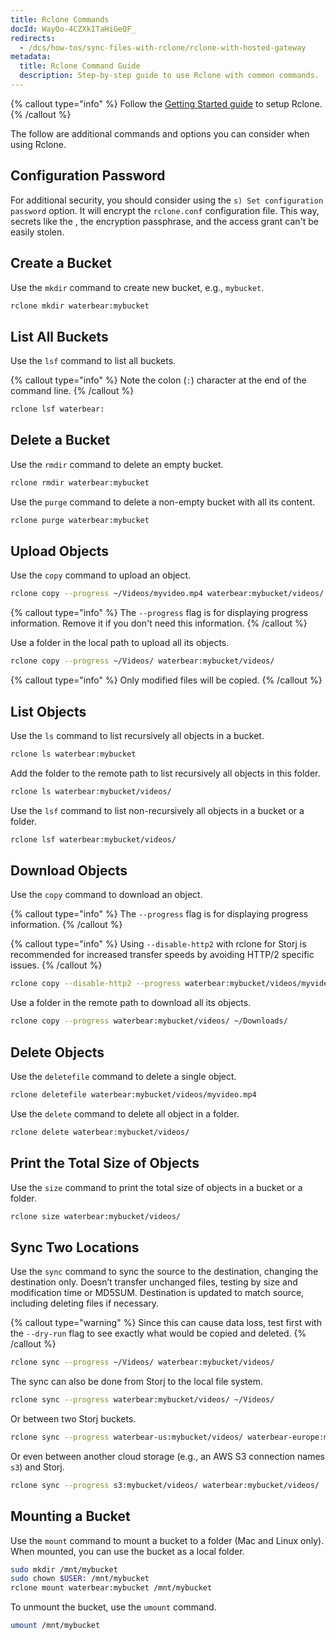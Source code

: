 ```yaml
---
title: Rclone Commands
docId: WayQo-4CZXkITaHiGeQF_
redirects:
  - /dcs/how-tos/sync-files-with-rclone/rclone-with-hosted-gateway
metadata:
  title: Rclone Command Guide
  description: Step-by-step guide to use Rclone with common commands.
---
```


{% callout type="info"  %}
Follow the [Getting Started guide](docId:AsyYcUJFbO1JI8-Tu8tW3) to setup Rclone.
{% /callout %}

The follow are additional commands and options you can consider when using Rclone.

## Configuration Password

For additional security, you should consider using the `s) Set configuration password` option. It will encrypt the `rclone.conf` configuration file. This way, secrets like the [](docId:OXSINcFRuVMBacPvswwNU), the encryption passphrase, and the access grant can't be easily stolen.

## Create a Bucket

Use the `mkdir` command to create new bucket, e.g., `mybucket`.

```bash
rclone mkdir waterbear:mybucket
```

## List All Buckets

Use the `lsf` command to list all buckets.

{% callout type="info"  %}
Note the colon (`:`) character at the end of the command line.
{% /callout %}

```bash
rclone lsf waterbear:
```

## Delete a Bucket

Use the `rmdir` command to delete an empty bucket.

```bash
rclone rmdir waterbear:mybucket
```

Use the `purge` command to delete a non-empty bucket with all its content.

```bash
rclone purge waterbear:mybucket
```

## Upload Objects

Use the `copy` command to upload an object.

```bash
rclone copy --progress ~/Videos/myvideo.mp4 waterbear:mybucket/videos/
```

{% callout type="info"  %}
The `--progress` flag is for displaying progress information. Remove it if you don't need this information.
{% /callout %}

Use a folder in the local path to upload all its objects.

```bash
rclone copy --progress ~/Videos/ waterbear:mybucket/videos/
```

{% callout type="info"  %}
Only modified files will be copied.
{% /callout %}

## List Objects

Use the `ls` command to list recursively all objects in a bucket.

```bash
rclone ls waterbear:mybucket
```

Add the folder to the remote path to list recursively all objects in this folder.

```bash
rclone ls waterbear:mybucket/videos/
```

Use the `lsf` command to list non-recursively all objects in a bucket or a folder.

```bash
rclone lsf waterbear:mybucket/videos/
```

## Download Objects

Use the `copy` command to download an object.

{% callout type="info"  %}
The `--progress` flag is for displaying progress information.
{% /callout %}

{% callout type="info"  %}
Using `--disable-http2` with rclone for Storj is recommended for increased transfer speeds by avoiding HTTP/2 specific issues.
{% /callout %}

```bash
rclone copy --disable-http2 --progress waterbear:mybucket/videos/myvideo.mp4 ~/Downloads/
```

Use a folder in the remote path to download all its objects.

```bash
rclone copy --progress waterbear:mybucket/videos/ ~/Downloads/
```

## Delete Objects

Use the `deletefile` command to delete a single object.

```bash
rclone deletefile waterbear:mybucket/videos/myvideo.mp4
```

Use the `delete` command to delete all object in a folder.

```bash
rclone delete waterbear:mybucket/videos/
```

## Print the Total Size of Objects

Use the `size` command to print the total size of objects in a bucket or a folder.

```bash
rclone size waterbear:mybucket/videos/
```

## Sync Two Locations

Use the `sync` command to sync the source to the destination, changing the destination only. Doesn’t transfer unchanged files, testing by size and modification time or MD5SUM. Destination is updated to match source, including deleting files if necessary.

{% callout type="warning"  %}
Since this can cause data loss, test first with the `--dry-run` flag to see exactly what would be copied and deleted.
{% /callout %}

```bash
rclone sync --progress ~/Videos/ waterbear:mybucket/videos/
```

The sync can also be done from Storj to the local file system.

```bash
rclone sync --progress waterbear:mybucket/videos/ ~/Videos/
```

Or between two Storj buckets.

```bash
rclone sync --progress waterbear-us:mybucket/videos/ waterbear-europe:mybucket/videos/
```

Or even between another cloud storage (e.g., an AWS S3 connection names `s3`) and Storj.

```bash
rclone sync --progress s3:mybucket/videos/ waterbear:mybucket/videos/
```


## Mounting a Bucket

Use the `mount` command to mount a bucket to a folder (Mac and Linux only). When mounted, you can use the bucket as a local folder.

```bash
sudo mkdir /mnt/mybucket
sudo chown $USER: /mnt/mybucket
rclone mount waterbear:mybucket /mnt/mybucket
```

To unmount the bucket, use the `umount` command.

```bash
umount /mnt/mybucket
```
